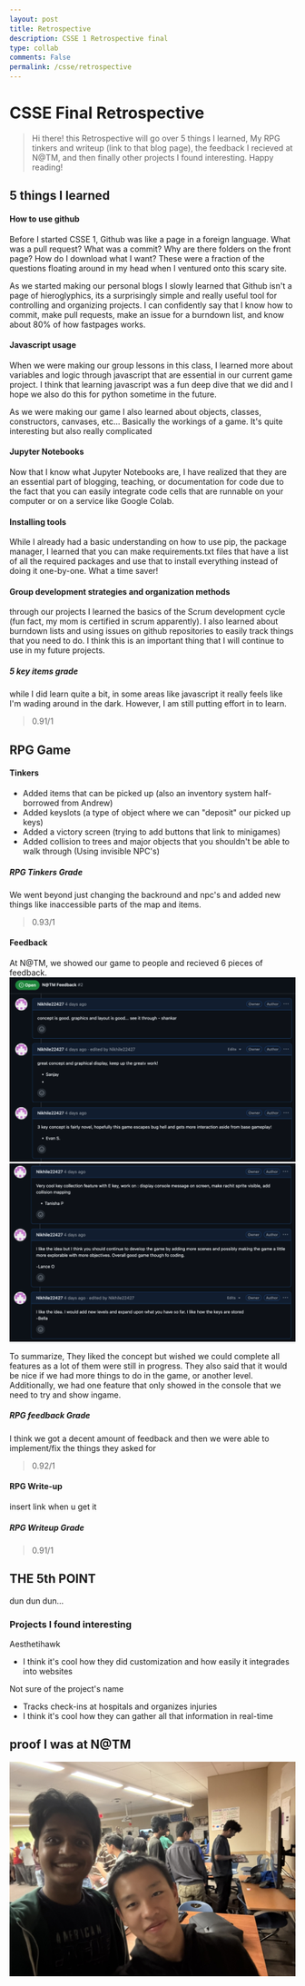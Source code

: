 ```yaml
---
layout: post
title: Retrospective
description: CSSE 1 Retrospective final
type: collab
comments: False
permalink: /csse/retrospective
---
```


<h1>CSSE Final Retrospective</h1>

> Hi there! this Retrospective will go over 5 things I learned, My RPG tinkers and writeup (link to that blog page), the feedback I recieved at N@TM, and then finally other projects I found interesting. Happy reading!



<h2>5 things I learned</h2>

<h4>How to use github</h4>

Before I started CSSE 1, Github was like a page in a foreign language. What was a pull request? What was a commit? Why are there folders on the front page? How do I download what I want? These were a fraction of the questions floating around in my head when I ventured onto this scary site.

As we started making our personal blogs I slowly learned that Github isn't a page of hieroglyphics, its a surprisingly simple and really useful tool for controlling and organizing projects. I can confidently say that I know how to commit, make pull requests, make an issue for a burndown list, and know about 80% of how fastpages works.



<h4>Javascript usage</h4>

When we were making our group lessons in this class, I learned more about variables and logic through javascript that are essential in our current game project. I think that learning javascript was a fun deep dive that we did and I hope we also do this for python sometime in the future.

As we were making our game I also learned about objects, classes, constructors, canvases, etc... Basically the workings of a game. It's quite interesting but also really complicated

<h4>Jupyter Notebooks</h4>

Now that I know what Jupyter Notebooks are, I have realized that they are an essential part of blogging, teaching, or documentation for code due to the fact that you can easily integrate code cells that are runnable on your computer or on a service like Google Colab.

<h4>Installing tools</h4>

While I already had a basic understanding on how to use pip, the package manager, I learned that you can make requirements.txt files that have a list of all the required packages and use that to install everything instead of doing it one-by-one. What a time saver!

<h4>Group development strategies and organization methods</h4>

through our projects I learned the basics of the Scrum development cycle (fun fact, my mom is certified in scrum apparently). I also learned about burndown lists and using issues on github repositories to easily track things that you need to do. I think this is an important thing that I will continue to use in my future projects.

<h5>5 key items grade</h5>
while I did learn quite a bit, in some areas like javascript it really feels like I'm wading around in the dark. However, I am still putting effort in to learn.    

> 0.91/1

<h2>RPG Game</h2>

<h4>Tinkers</h4>

- Added items that can be picked up (also an inventory system half-borrowed from Andrew)
- Added keyslots (a type of object where we can "deposit" our picked up keys)
- Added a victory screen (trying to add buttons that link to minigames)
- Added collision to trees and major objects that you shouldn't be able to walk through (Using invisible NPC's)

<h5>RPG Tinkers Grade</h5>
We went beyond just changing the backround and npc's and added new things like inaccessible parts of the map and items.

> 0.93/1

<h4>Feedback</h4>

At N@TM, we showed our game to people and recieved 6 pieces of feedback.
<img src="assets/feedback1.png">
<img src="assets/feedback2.png">


To summarize, They liked the concept but wished we could complete all features as a lot of them were still in progress. They also said that it would be nice if we had more things to do in the game, or another level. Additionally, we had one feature that only showed in the console that we need to try and show ingame.

<h5>RPG feedback Grade</h5>
I think we got a decent amount of feedback and then we were able to implement/fix the things they asked for 

> 0.92/1 <br> 


<h4>RPG Write-up</h4>

insert link when u get it


<h5>RPG Writeup Grade</h5>

> 0.91/1

<h2>THE 5th POINT</h2>
dun dun dun...

<h3>Projects I found interesting</h3>

Aesthetihawk
- I think it's cool how they did customization and how easily it integrades into websites

Not sure of the project's name
- Tracks check-ins at hospitals and organizes injuries
- I think it's cool how they can gather all that information in real-time 

<h2>proof I was at N@TM</h2>
<img src="assets/proof1.jpeg">



